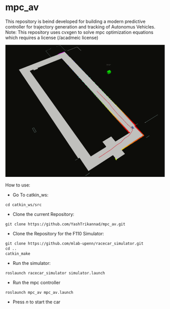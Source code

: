 # mpc_av

This repository is beind developed for building a modern predictive controller for trajectory generation and tracking of Autonomus Vehicles. Note: This repository uses cvxgen to solve mpc optimization equations which requires a license (/acadmeic license)

![mpc example gif](mpc_av.gif)

How to use:


- Go To catkin_ws: 
```
cd catkin_ws/src
```
- Clone the current Repository: 
```
git clone https://github.com/YashTrikannad/mpc_av.git
```
- Clone the Repository for the F110 Simulator:
```
git clone https://github.com/mlab-upenn/racecar_simulator.git
cd ..
catkin_make
```
- Run the simulator:
```
roslaunch racecar_simulator simulator.launch
```
- Run the mpc controller
```
roslaunch mpc_av mpc_av.launch
```
- Press *n* to start the car 

